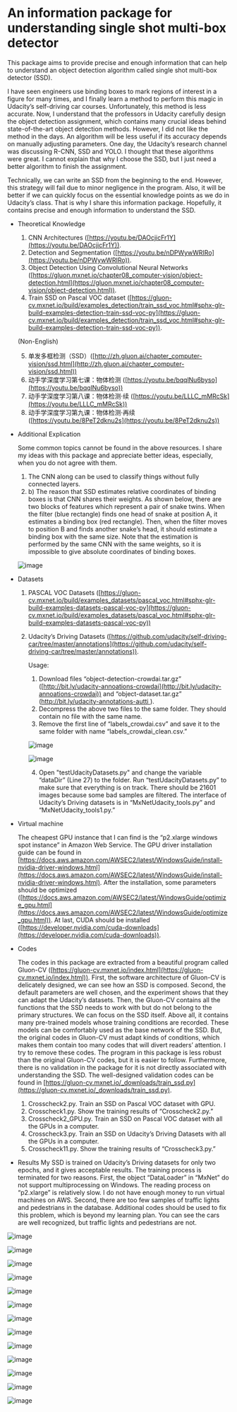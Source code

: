 # An information package for understanding single shot multi-box detector

This package aims to provide precise and enough information that can help to understand an object detection algorithm called single shot multi-box detector (SSD). 

I have seen engineers use binding boxes to mark regions of interest in a figure for many times, and I finally learn a method to perform this magic in Udacity’s self-driving car courses. Unfortunately, this method is less accurate. Now, I understand that the professors in Udacity carefully design the object detection assignment, which contains many crucial ideas behind state-of-the-art object detection methods. However, I did not like the method in the days. An algorithm will be less useful if its accuracy depends on manually adjusting parameters. One day, the Udacity’s research channel was discussing R-CNN, SSD and YOLO. I thought that these algorithms were great. I cannot explain that why I choose the SSD, but I just need a better algorithm to finish the assignment.   

Technically, we can write an SSD from the beginning to the end. However, this strategy will fail due to minor negligence in the program. Also, it will be better if we can quickly focus on the essential knowledge points as we do in Udacity’s class. That is why I share this information package. Hopefully, it contains precise and enough information to understand the SSD.

- Theoretical Knowledge
    1. CNN Architectures ([https://youtu.be/DAOcjicFr1Y](https://youtu.be/DAOcjicFr1Y)).
    2. Detection and Segmentation ([https://youtu.be/nDPWywWRIRo](https://youtu.be/nDPWywWRIRo)).
    3. Object Detection Using Convolutional Neural Networks ([https://gluon.mxnet.io/chapter08_computer-vision/object-detection.html](https://gluon.mxnet.io/chapter08_computer-vision/object-detection.html)).
    4. Train SSD on Pascal VOC dataset ([https://gluon-cv.mxnet.io/build/examples_detection/train_ssd_voc.html#sphx-glr-build-examples-detection-train-ssd-voc-py](https://gluon-cv.mxnet.io/build/examples_detection/train_ssd_voc.html#sphx-glr-build-examples-detection-train-ssd-voc-py)).

    (Non-English)
    
    5. 单发多框检测（SSD）([http://zh.gluon.ai/chapter_computer-vision/ssd.html](http://zh.gluon.ai/chapter_computer-vision/ssd.html))
    6. 动手学深度学习第七课：物体检测 ([https://youtu.be/bqqlNu6byso](https://youtu.be/bqqlNu6byso))
    7. 动手学深度学习第八课：物体检测·续 ([https://youtu.be/LLLC_mMRcSk](https://youtu.be/LLLC_mMRcSk))
    8. 动手学深度学习第九课：物体检测·再续 ([https://youtu.be/8PeT2dknu2s](https://youtu.be/8PeT2dknu2s))
- Additional Explication
    
    Some common topics cannot be found in the above resources. I share my ideas with this package and appreciate better ideas, especially, when you do not agree with them.
    1. The CNN along can be used to classify things without fully connected layers.
    2. b)	The reason that SSD estimates relative coordinates of binding boxes is that CNN shares their weights. As shown below, there are two blocks of features which represent a pair of snake twins. When the filter (blue rectangle) finds one head of snake at position A, it estimates a binding box (red rectangle). Then, when the filter moves to position B and finds another snake’s head, it should estimate a binding box with the same size. Note that the estimation is performed by the same CNN with the same weights, so it is impossible to give absolute coordinates of binding boxes. 
    
    ![image](DraftFigs/3.png)

- Datasets
    1. PASCAL VOC Datasets ([https://gluon-cv.mxnet.io/build/examples_datasets/pascal_voc.html#sphx-glr-build-examples-datasets-pascal-voc-py](https://gluon-cv.mxnet.io/build/examples_datasets/pascal_voc.html#sphx-glr-build-examples-datasets-pascal-voc-py))
    2. Udacity’s Driving Datasets ([https://github.com/udacity/self-driving-car/tree/master/annotations](https://github.com/udacity/self-driving-car/tree/master/annotations)).
        
        Usage:
        1. Download files “object-detection-crowdai.tar.gz” ([http://bit.ly/udacity-annoations-crowdai](http://bit.ly/udacity-annoations-crowdai)) and “object-dataset.tar.gz” ([http://bit.ly/udacity-annotations-autti ](http://bit.ly/udacity-annotations-autti )). 
        2. Decompress the above two files to the same folder. They should contain no file with the same name. 
        3. Remove the first line of “labels_crowdai.csv” and save it to the same folder with name “labels_crowdai_clean.csv.” 
        
        ![image](DraftFigs/1.PNG)

        ![image](DraftFigs/2.PNG)
        
        4. Open "testUdacityDatasets.py" and change the variable “dataDir” (Line 27) to the folder. Run “testUdacityDatasets.py” to make sure that everything is on track. There should be 21601 images because some bad samples are filtered. The interface of Udacity’s Driving datasets is in “MxNetUdacity_tools.py” and “MxNetUdacity_tools1.py.”
- Virtual machine
    
    The cheapest GPU instance that I can find is the “p2.xlarge windows spot instance” in Amazon Web Service. The GPU driver installation guide can be found in [https://docs.aws.amazon.com/AWSEC2/latest/WindowsGuide/install-nvidia-driver-windows.html](https://docs.aws.amazon.com/AWSEC2/latest/WindowsGuide/install-nvidia-driver-windows.html). After the installation, some parameters should be optimized ([https://docs.aws.amazon.com/AWSEC2/latest/WindowsGuide/optimize_gpu.html](https://docs.aws.amazon.com/AWSEC2/latest/WindowsGuide/optimize_gpu.html)). At last, CUDA should be installed ([https://developer.nvidia.com/cuda-downloads](https://developer.nvidia.com/cuda-downloads)). 
- Codes

    The codes in this package are extracted from a beautiful program called Gluon-CV ([https://gluon-cv.mxnet.io/index.html](https://gluon-cv.mxnet.io/index.html)). First, the software architecture of Gluon-CV is delicately designed, we can see how an SSD is composed. Second, the default parameters are well chosen, and the experiment shows that they can adapt the Udacity’s datasets. Then, the Gluon-CV contains all the functions that the SSD needs to work with but do not belong to the primary structures. We can focus on the SSD itself. Above all, it contains many pre-trained models whose training conditions are recorded. These models can be comfortably used as the base network of the SSD. But, the original codes in Gluon-CV must adapt kinds of conditions, which makes them contain too many codes that will divert readers’ attention. I try to remove these codes. The program in this package is less robust than the original Gluon-CV codes, but it is easier to follow. Furthermore, there is no validation in the package for it is not directly associated with understanding the SSD. The well-designed validation codes can be found in [https://gluon-cv.mxnet.io/_downloads/train_ssd.py](https://gluon-cv.mxnet.io/_downloads/train_ssd.py). 
    
    1. Crosscheck2.py. Train an SSD on Pascal VOC dataset with GPU.
    2. Crosscheck1.py. Show the training results of “Crosscheck2.py.”
    3. Crosscheck2_GPU.py. Train an SSD on Pascal VOC dataset with all the GPUs in a computer.
    4. Crosscheck3.py. Train an SSD on Udacity’s Driving Datasets with all the GPUs in a computer.
    5. Crosscheck11.py. Show the training results of “Crosscheck3.py.”
    
- Results
    My SSD is trained on Udacity’s Driving datasets for only two epochs, and it gives acceptable results. The training process is terminated for two reasons. First, the object “DataLoader” in “MxNet” do not support multiprocessing on Windows. The reading process on “p2.xlarge” is relatively slow. I do not have enough money to run virtual machines on AWS. Second, there are too few samples of traffic lights and pedestrians in the database. Additional codes should be used to fix this problem, which is beyond my learning plan. You can see the cars are well recognized, but traffic lights and pedestrians are not.

![image](Results/Figure_1.png)

![image](Results/Figure_2.png)

![image](Results/Figure_3.png)

![image](Results/Figure_4.png)

![image](Results/Figure_5.png)

![image](Results/Figure_6.png)

![image](Results/Figure_7.png)

![image](Results/Figure_10B.png)

![image](Results/Figure_8.png)

![image](Results/Figure_9B.png)

![image](Results/Figure_11.png)

![image](Results/Figure_12B.png)

![image](Results/Figure_14.png)
